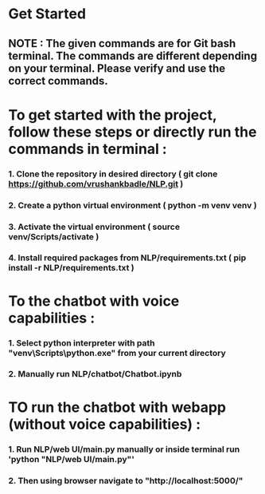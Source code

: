 # Get Started

## NOTE : The given commands are for Git bash terminal. The commands are different depending on your terminal. Please verify and use the correct commands.

# To get started with the project, follow these steps or directly run the commands in terminal :
### 1. Clone the repository in desired directory ( git clone https://github.com/vrushankbadle/NLP.git )
### 2. Create a python virtual environment ( python -m venv venv )
### 3. Activate the virtual environment ( source venv/Scripts/activate )
### 4. Install required packages from NLP/requirements.txt ( pip install -r NLP/requirements.txt )

# To the chatbot with voice capabilities :
### 1. Select python interpreter with path "venv\Scripts\python.exe" from your current directory
### 2. Manually run NLP/chatbot/Chatbot.ipynb

# TO run the chatbot with webapp (without voice capabilities) :
### 1. Run NLP/web UI/main.py manually or inside terminal run 'python "NLP/web UI/main.py"'
### 2. Then using browser navigate to "http://localhost:5000/"


